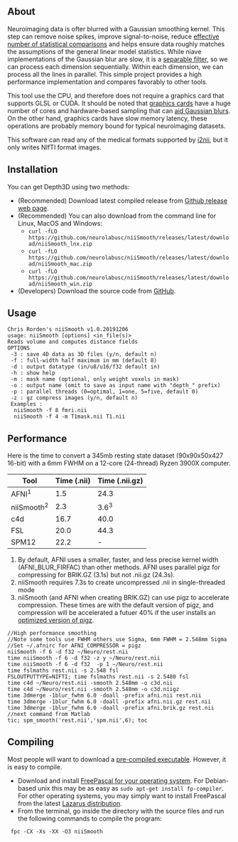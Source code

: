## About

Neuroimaging data is ofter blurred with a Gaussian smoothing kernel. This step can remove noise spikes, improve signal-to-noise, reduce [effective number of statistical comparisons](https://www.fil.ion.ucl.ac.uk/spm/doc/books/hbf2/pdfs/Ch14.pdf) and helps ensure data roughly matches the assumptions of the general linear model statistics. While niave implementations of the Gaussian blur are slow, it is a [separable filter](https://en.wikipedia.org/wiki/Gaussian_blur), so we can process each dimension sequentially. Within each dimension, we can process all the lines in parallel. This simple project provides a high performance implementation and compares favorably to other tools. 

This tool use the CPU, and therefore does not require a graphics card that supports GLSL or CUDA. It should be noted that [graphics cards](https://developer.apple.com/library/archive/documentation/Performance/Conceptual/OpenCL_MacProgGuide/TuningPerformanceOntheGPU/TuningPerformanceOntheGPU.html#//apple_ref/doc/uid/TP40008312-CH22-SW4) have a huge number of cores and hardware-based sampling that can [aid Gaussian blurs](https://gamedev.stackexchange.com/questions/26649/glsl-one-pass-gaussian-blur/26655). On the other hand, graphics cards have slow memory latency, these operations are probably memory bound for typical neuroimaging datasets.

This software can read any of the medical formats supported by [i2nii](https://github.com/rordenlab/i2nii), but it only writes NIfTI format images.

## Installation

You can get Depth3D using two methods:

 - (Recommended) Download latest compiled release from [Github release web page](https://github.com/neurolabusc/niiSmooth/releases).
 - (Recommended) You can also download from the command line for Linux, MacOS and Windows:
   * `curl -fLO https://github.com/neurolabusc/niiSmooth/releases/latest/download/niiSmooth_lnx.zip`
   * `curl -fLO https://github.com/neurolabusc/niiSmooth/releases/latest/download/niiSmooth_mac.zip`
   * `curl -fLO https://github.com/neurolabusc/niiSmooth/releases/latest/download/niiSmooth_win.zip`
 - (Developers) Download the source code from [GitHub](https://github.com/neurolabusc/niiSmooth).

## Usage

```
Chris Rorden's niiSmooth v1.0.20191206
usage: niiSmooth [options] <in_file(s)>
Reads volume and computes distance fields
OPTIONS
 -3 : save 4D data as 3D files (y/n, default n)
 -f : full-width half maximum in mm (default 8)
 -d : output datatype (in/u8/u16/f32 default in)
 -h : show help
 -m : mask name (optional, only weight voxels in mask)
 -o : output name (omit to save as input name with "depth_" prefix)
 -p : parallel threads (0=optimal, 1=one, 5=five, default 0)
 -z : gz compress images (y/n, default n)
 Examples :
  niiSmooth -f 8 fmri.nii
  niiSmooth -f 4 -m T1mask.nii T1.nii
```

## Performance

Here is the time to convert a 345mb resting state dataset (90x90x50x427 16-bit) with a 6mm FWHM on a 12-core (24-thread) Ryzen 3900X computer.

| Tool | Time (.nii) | Time (.nii.gz) |
| --- | --- | --- |
| AFNI<sup>1</sup> | 1.5 | 24.3 | 
| niiSmooth<sup>2</sup> | 2.3 | 3.6<sup>3</sup> | 
| c4d | 16.7 | 40.0 |
| FSL | 20.0 | 44.3 |
| SPM12 | 22.2 | - |

1. By default, AFNI uses a smaller, faster, and less precise kernel width (AFNI_BLUR_FIRFAC) than other methods. AFNI uses parallel pigz for compressing for BRIK.GZ (3.1s) but not .nii.gz (24.3s).
2. niiSmooth requires 7.3s to create uncompressed .nii in single-threaded mode
3. niiSmooth (and AFNI when creating BRIK.GZ) can use pigz to accelerate compression. These times are with the default version of pigz, and compression will be accelerated a futuer 40% if the user installs an [optimized version of pigz](https://github.com/neurolabusc/pigz/releases/tag/v2.4.cf). 

```
//High performance smoothing
//Note some tools use FWHM others use Sigma, 6mm FWHM = 2.548mm Sigma 
//Set ~/.afnirc for AFNI_COMPRESSOR = pigz
niiSmooth -f 6 -d f32 ~/Neuro/rest.nii
time niiSmooth -f 6 -d f32 -z y ~/Neuro/rest.nii
time niiSmooth -f 6 -d f32  -p 1 ~/Neuro/rest.nii
time fslmaths rest.nii -s 2.548 fsl 
FSLOUTPUTTYPE=NIFTI; time fslmaths rest.nii -s 2.5480 fsl
time c4d ~/Neuro/rest.nii -smooth 2.548mm -o c3d.nii
time c4d ~/Neuro/rest.nii -smooth 2.548mm -o c3d.niigz
time 3dmerge -1blur_fwhm 6.0 -doall -prefix afni.nii rest.nii
time 3dmerge -1blur_fwhm 6.0 -doall -prefix afni.nii.gz rest.nii
time 3dmerge -1blur_fwhm 6.0 -doall -prefix afni.brik.gz rest.nii
//next command from Matlab
tic; spm_smooth('rest.nii','spm.nii',6); toc
```

## Compiling

Most people will want to download a [pre-compiled executable](https://github.com/neurolabusc/niiSmooth/releases). However, it is easy to compile.

 - Download and install [FreePascal for your operating system](https://www.freepascal.org/download.html). For Debian-based unix this may be as easy as `sudo apt-get install fp-compiler`. For other operating systems, you may simply want to install FreePascal from the latest [Lazarus distribution](https://sourceforge.net/projects/lazarus/files/).
 - From the terminal, go inside the directory with the source files and run the following commands to compile the program:

```
 fpc -CX -Xs -XX -O3 niiSmooth
```



